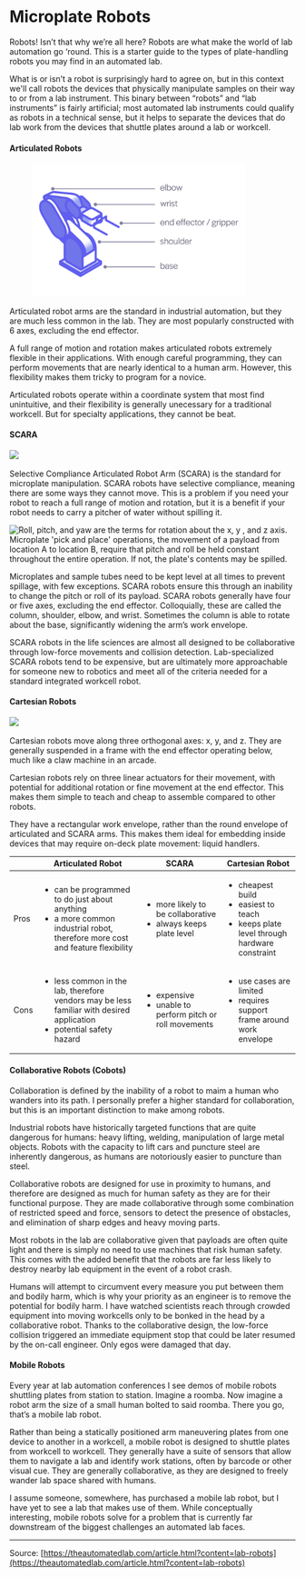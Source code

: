 # Microplate Robots

Robots! Isn’t that why we’re all here? Robots are what make the world of lab automation go ‘round. This is a starter guide to the types of plate-handling robots you may find in an automated lab.

What is or isn’t a robot is surprisingly hard to agree on, but in this context we'll call robots the devices that physically manipulate samples on their way to or from a lab instrument. This binary between “robots” and “lab instruments” is fairly artificial; most automated lab instruments could qualify as robots in a technical sense, but it helps to separate the devices that do lab work from the devices that shuttle plates around a lab or workcell.

#### Articulated Robots

<figure><img src="../../.gitbook/assets/image (20) (1) (1) (1) (1) (1) (1) (1) (1).png" alt="" width="375"><figcaption></figcaption></figure>

Articulated robot arms are the standard in industrial automation, but they are much less common in the lab. They are most popularly constructed with 6 axes, excluding the end effector.

A full range of motion and rotation makes articulated robots extremely flexible in their applications. With enough careful programming, they can perform movements that are nearly identical to a human arm. However, this flexibility makes them tricky to program for a novice.

Articulated robots operate within a coordinate system that most find unintuitive, and their flexibility is generally unecessary for a traditional workcell. But for specialty applications, they cannot be beat.



#### SCARA

![](https://theautomatedlab.com/assets/images/content/scara-diagram.png)

Selective Compliance Articulated Robot Arm (SCARA) is the standard for microplate manipulation. SCARA robots have selective compliance, meaning there are some ways they cannot move. This is a problem if you need your robot to reach a full range of motion and rotation, but it is a benefit if your robot needs to carry a pitcher of water without spilling it.

![Roll, pitch, and yaw are the terms for rotation about the x, y , and z axis. Microplate 'pick and place' operations, the movement of a payload from location A to location B, require that pitch and roll be held constant throughout the entire operation.  If not, the plate's contents may be spilled.](https://theautomatedlab.com/assets/images/content/rotation-diagram.png)

Microplates and sample tubes need to be kept level at all times to prevent spillage, with few exceptions. SCARA robots ensure this through an inability to change the pitch or roll of its payload. SCARA robots generally have four or five axes, excluding the end effector. Colloquially, these are called the column, shoulder, elbow, and wrist. Sometimes the column is able to rotate about the base, significantly widening the arm’s work envelope.

SCARA robots in the life sciences are almost all designed to be collaborative through low-force movements and collision detection. Lab-specialized SCARA robots tend to be expensive, but are ultimately more approachable for someone new to robotics and meet all of the criteria needed for a standard integrated workcell robot.



#### Cartesian Robots

![](https://theautomatedlab.com/assets/images/content/cartesian-diagram.png)

Cartesian robots move along three orthogonal axes: x, y, and z. They are generally suspended in a frame with the end effector operating below, much like a claw machine in an arcade.

Cartesian robots rely on three linear actuators for their movement, with potential for additional rotation or fine movement at the end effector. This makes them simple to teach and cheap to assemble compared to other robots.

They have a rectangular work envelope, rather than the round envelope of articulated and SCARA arms. This makes them ideal for embedding inside devices that may require on-deck plate movement: liquid handlers.

|      | Articulated Robot                                                                                                                                 | SCARA                                                                              | Cartesian Robot                                                                                                 |
| ---- | ------------------------------------------------------------------------------------------------------------------------------------------------- | ---------------------------------------------------------------------------------- | --------------------------------------------------------------------------------------------------------------- |
| Pros | <ul><li>can be programmed to do just about anything</li><li>a more common industrial robot, therefore more cost and feature flexibility</li></ul> | <ul><li>more likely to be collaborative</li><li>always keeps plate level</li></ul> | <ul><li>cheapest build</li><li>easiest to teach</li><li>keeps plate level through hardware constraint</li></ul> |
| Cons | <ul><li>less common in the lab, therefore vendors may be less familiar with desired application</li><li>potential safety hazard</li></ul>         | <ul><li>expensive</li><li>unable to perform pitch or roll movements</li></ul>      | <ul><li>use cases are limited</li><li>requires support frame around work envelope</li></ul>                     |

#### Collaborative Robots (Cobots)

Collaboration is defined by the inability of a robot to maim a human who wanders into its path. I personally prefer a higher standard for collaboration, but this is an important distinction to make among robots.

Industrial robots have historically targeted functions that are quite dangerous for humans: heavy lifting, welding, manipulation of large metal objects. Robots with the capacity to lift cars and puncture steel are inherently dangerous, as humans are notoriously easier to puncture than steel.

Collaborative robots are designed for use in proximity to humans, and therefore are designed as much for human safety as they are for their functional purpose. They are made collaborative through some combination of restricted speed and force, sensors to detect the presence of obstacles, and elimination of sharp edges and heavy moving parts.

Most robots in the lab are collaborative given that payloads are often quite light and there is simply no need to use machines that risk human safety. This comes with the added benefit that the robots are far less likely to destroy nearby lab equipment in the event of a robot crash.

Humans will attempt to circumvent every measure you put between them and bodily harm, which is why your priority as an engineer is to remove the potential for bodily harm. I have watched scientists reach through crowded equipment into moving workcells only to be bonked in the head by a collaborative robot. Thanks to the collaborative design, the low-force collision triggered an immediate equipment stop that could be later resumed by the on-call engineer. Only egos were damaged that day.

#### Mobile Robots

Every year at lab automation conferences I see demos of mobile robots shuttling plates from station to station. Imagine a roomba. Now imagine a robot arm the size of a small human bolted to said roomba. There you go, that’s a mobile lab robot.

Rather than being a statically positioned arm maneuvering plates from one device to another in a workcell, a mobile robot is designed to shuttle plates from workcell to workcell. They generally have a suite of sensors that allow them to navigate a lab and identify work stations, often by barcode or other visual cue. They are generally collaborative, as they are designed to freely wander lab space shared with humans.

I assume someone, somewhere, has purchased a mobile lab robot, but I have yet to see a lab that makes use of them. While conceptually interesting, mobile robots solve for a problem that is currently far downstream of the biggest challenges an automated lab faces.



***

Source: [https://theautomatedlab.com/article.html?content=lab-robots](https://theautomatedlab.com/article.html?content=lab-robots)
